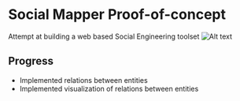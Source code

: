 # Social Mapper Proof-of-concept

Attempt at building a web based Social Engineering toolset
![Alt text](http://full/path/to/img.jpg "Optional title")

## Progress
- Implemented relations between entities
- Implemented visualization of relations between entities
